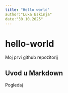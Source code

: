 ```yaml
---
title: "Hello world"
author:"Luka Eskinja"
date:"30.10.2025"
---
```

# hello-world
Moj prvi github repozitorij

## Uvod u Markdown
Pogledaj
